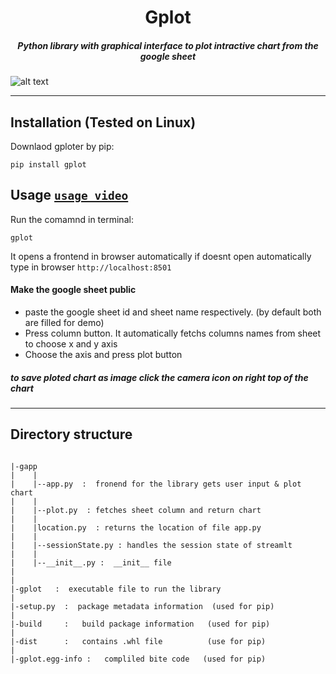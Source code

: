  <h1 align="center">Gplot </h1>
<h5 align="center">Python library with graphical interface to plot intractive chart from the google sheet</h5>

 
 ![alt text](https://github.com/spctr01/gploter/blob/main/demo.gif)
 
 -----
 ## Installation   (Tested on Linux)
  Downlaod gploter by pip:
  ```
  pip install gplot
  ```
 ## Usage  [`usage video`](https://imgur.com/a/gDJ1Zki)
 Run the comamnd in terminal:
 ```
 gplot
 ```
 It opens  a frontend in browser automatically if doesnt open automatically type in browser `http://localhost:8501`

 #### Make the google sheet public
  
 - paste the google sheet id and sheet name respectively. (by default both are filled for demo)
 - Press column button. It automatically fetchs columns names from sheet to choose x and y axis
 - Choose  the axis and press plot button
 
 ##### to save ploted chart as image click the camera icon on right top of the chart
 
 ------
 ## Directory structure
 ```
  
|-gapp
|    |
|    |--app.py  :  fronend for the library gets user input & plot chart
|    |
|    |--plot.py  : fetches sheet column and return chart
|    |
|    |location.py  : returns the location of file app.py
|    |
|    |--sessionState.py : handles the session state of streamlt 
|    |
|    |--__init__.py :  __init__ file
|
| 
|-gplot   :  executable file to run the library 
|
|-setup.py  :  package metadata information  (used for pip)
|
|-build     :   build package information   (used for pip)
|
|-dist      :   contains .whl file          (use for pip)
|
|-gplot.egg-info :   compliled bite code   (used for pip)
 ```
 
 
